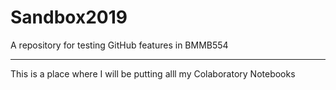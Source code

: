 # Sandbox2019
A repository for testing GitHub features in BMMB554

-----

This is a place where I will be putting alll my Colaboratory Notebooks
